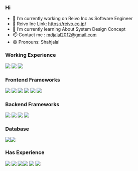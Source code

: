 ### Hi 
- 🔭 I’m currently working on Reivo Inc as Software Engineer
- 🔭 Reivo Inc Link: https://reivo.co.jp/
- 🌱 I’m currently learning About System Design Concept
- 📫 Contact me : mdjalal2012@gmail.com
- 😄 Pronouns: Shahjalal


### Working Experience
<img src="https://img.shields.io/badge/%20-PHP-black?logo=php&style=for-the-badge"/> <img src="https://img.shields.io/badge/%20-Javascript-black?logo=javascript&style=for-the-badge"/> <img src="https://img.shields.io/badge/%20-Ruby-black?logo=ruby&style=for-the-badge"/> 

### Frontend Frameworks
<img src="https://img.shields.io/badge/%20-Angular-black?logo=angular&style=for-the-badge"/> <img src="https://img.shields.io/badge/%20-Bootstrap-black?logo=bootsrap&style=for-the-badge"/> <img src="https://img.shields.io/badge/%20-Sass-black?logo=sass&style=for-the-badge"/> <img src="https://img.shields.io/badge/%20-Less-black?logo=less&style=for-the-badge"/> <img src="https://img.shields.io/badge/%20-ant design-black?logo=antdesign&style=for-the-badge"/> <img src="https://img.shields.io/badge/%20-tailwind.css-black?logo=tailwind&style=for-the-badge"/> 

### Backend Frameworks
<img src="https://img.shields.io/badge/%20-Rails-black?logo=rubyonrails&style=for-the-badge"/> <img src="https://img.shields.io/badge/%20-Laravel-black?logo=laravel&style=for-the-badge"/> <img src="https://img.shields.io/badge/%20-CodeIgniter-black?logo=codeigniter&style=for-the-badge"/> <img src="https://img.shields.io/badge/%20-CakePHP-black?logo=cakephp&style=for-the-badge"/>

### Database
<img src="https://img.shields.io/badge/%20-MySQL-black?logo=mysql&style=for-the-badge"/><img src="https://img.shields.io/badge/%20-MongoDB-black?logo=mongodb&style=for-the-badge"/>

### Has Experience
<img src="https://img.shields.io/badge/%20-React.js-black?logo=react&style=for-the-badge"/> <img src="https://img.shields.io/badge/%20-Node.js-black?logo=nodejs&style=for-the-badge"/> <img src="https://img.shields.io/badge/%20-Docker-black?logo=docker&style=for-the-badge"/><img src="https://img.shields.io/badge/%20-Jenkins-black?logo=jenkins&style=for-the-badge"/> <img src="https://img.shields.io/badge/%20-Vagrant-black?logo=vagrant&style=for-the-badge"/> <img src="https://img.shields.io/badge/%20-AWS-black?logo=amazonaws(Basic)&style=for-the-badge"/> 
